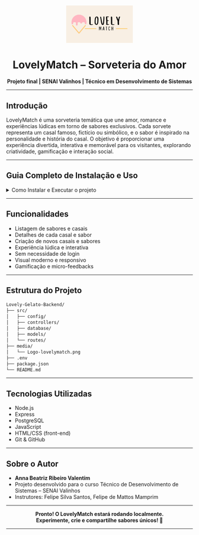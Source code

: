 <div align="center">
  <img src="media/logo-sorveteria.png" width="180" alt="Logo LovelyMatch">
  
  <h1>LovelyMatch – Sorveteria do Amor</h1>
  <p><strong>Projeto final | SENAI Valinhos | Técnico em Desenvolvimento de Sistemas</strong></p>
</div>

---

## Introdução
LovelyMatch é uma sorveteria temática que une amor, romance e experiências lúdicas em torno de sabores exclusivos. Cada sorvete representa um casal famoso, fictício ou simbólico, e o sabor é inspirado na personalidade e história do casal. O objetivo é proporcionar uma experiência divertida, interativa e memorável para os visitantes, explorando criatividade, gamificação e interação social.

---

## Guia Completo de Instalação e Uso


<details>
  <summary>Como Instalar e Executar o projeto</summary>
<ol>
  <li><strong>Pré-requisitos:</strong><br>
    <ul>
      <li>Node.js instalado (<a href="https://nodejs.org/">download</a>)</li>
      <li>PostgreSQL instalado (<a href="https://www.postgresql.org/download/">download</a>)</li>
      <li>Git instalado (<a href="https://git-scm.com/downloads">download</a>)</li>
    </ul>
  </li>
  <li><strong>Clone o repositório:</strong><br>
    <pre><code class="language-sh">git clone https://github.com/annabeatriz17/Lovely-Gelato-Backend.git</code></pre>
  </li>
  <li><strong>Acesse a pasta do projeto:</strong><br>
    <pre><code class="language-sh">cd Lovely-Gelato-Backend</code></pre>
  </li>
  <li><strong>Instale as dependências:</strong><br>
    <pre><code class="language-sh">npm install</code></pre>
  </li>
  <li><strong>Configure o banco de dados:</strong><br>
    <ul>
      <li>Abra o PostgreSQL e crie um banco de dados (ex: <code>lovelyMatch</code>).</li>
      <li>Execute o script <code>src/database/schema.sql</code> para criar as tabelas.</li>
    </ul>
  </li>
  <li><strong>Configure o arquivo <code>.env</code>:</strong><br>
    <ul>
      <li>Copie o arquivo <code>.env.example</code> para <code>.env</code> (se existir).</li>
      <li>Preencha com seus dados locais (usuário, senha, nome do banco, porta etc).</li>
    </ul>
  </li>
  <li><strong>Testando conexão com o banco:</strong><br>
    <pre><code class="language-sh">npm run test:db</code></pre>
    <span>(opcional, se houver script de teste de conexão)</span>
  </li>
  <li><strong>Inicie o servidor:</strong><br>
    <pre><code class="language-sh">npm run dev</code></pre>
  </li>
  <li><strong>Acesse a aplicação:</strong><br>
    <ul>
      <li>O backend estará disponível na porta definida no <code>.env</code> (padrão: 3000).</li>
      <li>Use ferramentas como <a href="https://www.postman.com/">Postman</a> ou <a href="https://insomnia.rest/">Insomnia</a> para testar as rotas.</li>
    </ul>
  </li>
  <li><strong>Personalize e explore:</strong><br>
    <ul>
      <li>Adicione novos casais e sabores via rotas de criação.</li>
      <li>Explore as funcionalidades e personalize o projeto conforme sua criatividade!</li>
    </ul>
  </li>
</ol>
</details>

---

## Funcionalidades
- Listagem de sabores e casais
- Detalhes de cada casal e sabor
- Criação de novos casais e sabores
- Experiência lúdica e interativa
- Sem necessidade de login
- Visual moderno e responsivo
- Gamificação e micro-feedbacks


---

## Estrutura do Projeto
```
Lovely-Gelato-Backend/
├── src/
│   ├── config/
│   ├── controllers/
│   ├── database/
│   ├── models/
│   └── routes/
├── media/
│   └── Logo-lovelymatch.png
├── .env
├── package.json
└── README.md
```

---

## Tecnologias Utilizadas
- Node.js
- Express
- PostgreSQL
- JavaScript
- HTML/CSS (front-end)
- Git & GitHub

---

## Sobre o Autor
- **Anna Beatriz Ribeiro Valentim**
- Projeto desenvolvido para o curso Técnico de Desenvolvimento de Sistemas – SENAI Valinhos
- Instrutores: Felipe Silva Santos, Felipe de Mattos Mamprim

---

<div align="center">
  <b>Pronto! O LovelyMatch estará rodando localmente.<br>Experimente, crie e compartilhe sabores únicos! 🍨</b>
</div>

---
